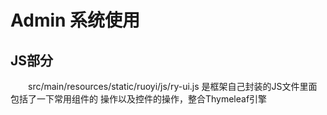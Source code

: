 
# Admin 系统使用

## JS部分

&emsp;&emsp;src/main/resources/static/ruoyi/js/ry-ui.js 是框架自己封装的JS文件里面包括了一下常用组件的
操作以及控件的操作，整合Thymeleaf引擎


